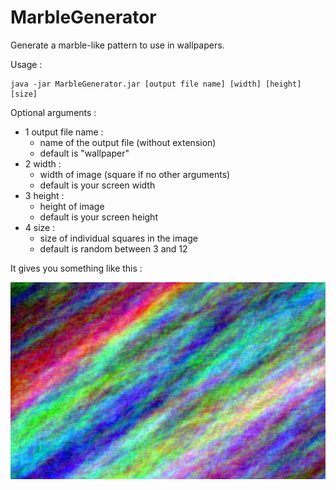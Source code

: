 # MarbleGenerator

Generate a marble-like pattern to use in wallpapers.

Usage :
```
java -jar MarbleGenerator.jar [output file name] [width] [height] [size]
```

Optional arguments :
* 1 output file name :
  * name of the output file (without extension)
  * default is "wallpaper"
* 2 width :
  * width of image (square if no other arguments)
  * default is your screen width
* 3 height :
  * height of image
  * default is your screen height
* 4 size :
  * size of individual squares in the image
  * default is random between 3 and 12

It gives you something like this :


![example](wallpaper.jpg)


